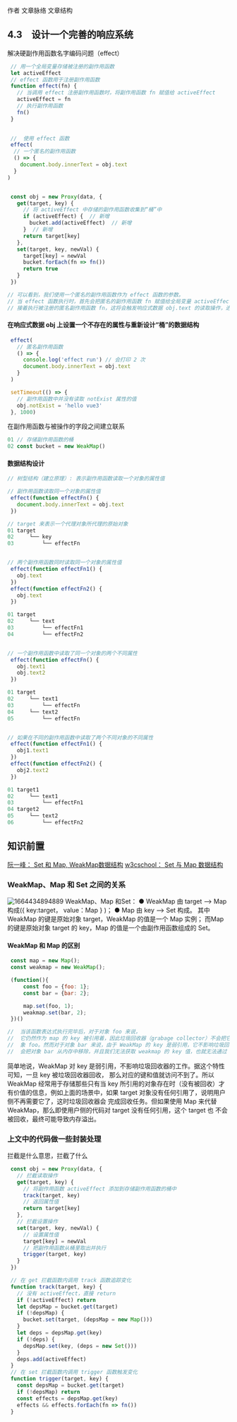 作者
文章脉络
文章结构

## 4.3　设计一个完善的响应系统

解决硬副作用函数名字编码问题（effect）
```javascript
 // 用一个全局变量存储被注册的副作用函数
 let activeEffect
 // effect 函数用于注册副作用函数
 function effect(fn) {
   // 当调用 effect 注册副作用函数时，将副作用函数 fn 赋值给 activeEffect
   activeEffect = fn
   // 执行副作用函数
   fn()
 }
 

 //  使用 effect 函数
 effect(
  // 一个匿名的副作用函数
  () => {
    document.body.innerText = obj.text
  }
)


 const obj = new Proxy(data, {
   get(target, key) {
     // 将 activeEffect 中存储的副作用函数收集到“桶”中
     if (activeEffect) {  // 新增
       bucket.add(activeEffect)  // 新增
     }  // 新增
     return target[key]
   },
   set(target, key, newVal) {
     target[key] = newVal
     bucket.forEach(fn => fn())
     return true
   }
 })

// 可以看到，我们使用一个匿名的副作用函数作为 effect 函数的参数。
// 当 effect 函数执行时，首先会把匿名的副作用函数 fn 赋值给全局变量 activeEffect。
// 接着执行被注册的匿名副作用函数 fn，这将会触发响应式数据 obj.text 的读取操作，进而触发代理对象 Proxy 的 get 拦截函数：
```


 #### 在响应式数据 obj 上设置一个不存在的属性与重新设计“桶”的数据结构

```javascript
 effect(
   // 匿名副作用函数
   () => {
     console.log('effect run') // 会打印 2 次
     document.body.innerText = obj.text
   }
 )

 setTimeout(() => {
   // 副作用函数中并没有读取 notExist 属性的值
   obj.notExist = 'hello vue3'
 }, 1000)
```

在副作用函数与被操作的字段之间建立联系
```javaScript
01 // 存储副作用函数的桶
02 const bucket = new WeakMap()
```

#### 数据结构设计

```javaScript
// 树型结构（建立原理）: 表示副作用函数读取一个对象的属性值

// 副作用函数读取同一个对象的属性值
 effect(function effectFn() {
   document.body.innerText = obj.text
 })

// target 来表示一个代理对象所代理的原始对象
01 target
02     └── key
03         └── effectFn


// 两个副作用函数同时读取同一个对象的属性值
 effect(function effectFn1() {
   obj.text
 })
 effect(function effectFn2() {
   obj.text
 })

01 target
02     └── text
03         └── effectFn1
04         └── effectFn2


// 一个副作用函数中读取了同一个对象的两个不同属性
 effect(function effectFn() {
   obj.text1
   obj.text2
 })

01 target
02     └── text1
03         └── effectFn
04     └── text2
05         └── effectFn


// 如果在不同的副作用函数中读取了两个不同对象的不同属性
 effect(function effectFn1() {
   obj1.text1
 })
 effect(function effectFn2() {
   obj2.text2
 })

01 target1
02     └── text1
03         └── effectFn1
04 target2
05     └── text2
06         └── effectFn2
```

## 知识前置
[阮一峰： Set 和 Map, WeakMap数据结构](https://es6.ruanyifeng.com/#docs/set-map)
[w3cschool： Set 与 Map 数据结构](https://www.w3cschool.cn/escript6/escript6-lx3y37f4.html)


### WeakMap、Map 和 Set 之间的关系
![1664434894889](image/4.3设计一个完善的响应系统/1664434894889.png)
 WeakMap、Map 和Set：
 ● WeakMap 由 target --> Map 构成({ key:target， value：Map } )；
 ● Map 由 key --> Set 构成。
 其中 WeakMap 的键是原始对象 target，WeakMap 的值是一个 Map 实例；
 而Map 的键是原始对象 target 的 key，Map 的值是一个由副作用函数组成的 Set。


#### WeakMap 和 Map 的区别
```javaScript
 const map = new Map();
 const weakmap = new WeakMap();

 (function(){
     const foo = {foo: 1};
     const bar = {bar: 2};

     map.set(foo, 1);
     weakmap.set(bar, 2);
 })()

//  当该函数表达式执行完毕后，对于对象 foo 来说，
//  它仍然作为 map 的 key 被引用着，因此垃圾回收器（grabage collector）不会把它从内存中移除，我们仍然可以通过map.keys 打印出对
//  象 foo。然而对于对象 bar 来说，由于 WeakMap 的 key 是弱引用，它不影响垃圾回收器的工作，所以一旦表达式执行完毕，垃圾回收器就
//  会把对象 bar 从内存中移除，并且我们无法获取 weakmap 的 key 值，也就无法通过 weakmap 取得对象 bar。
```
简单地说，WeakMap 对 key 是弱引用，不影响垃圾回收器的工作。据这个特性可知，一旦 key 被垃圾回收器回收，
那么对应的键和值就访问不到了。所以WeakMap 经常用于存储那些只有当 key 所引用的对象存在时（没有被回收）才
有价值的信息，例如上面的场景中，如果 target 对象没有任何引用了，说明用户侧不再需要它了，这时垃圾回收器会
完成回收任务。但如果使用 Map 来代替WeakMap，那么即使用户侧的代码对 target 没有任何引用，这个 target 也
不会被回收，最终可能导致内存溢出。


### 上文中的代码做一些封装处理
拦截是什么意思，拦截了什么
```javaScript
 const obj = new Proxy(data, {
   // 拦截读取操作
   get(target, key) {
     // 将副作用函数 activeEffect 添加到存储副作用函数的桶中
     track(target, key)
     // 返回属性值
     return target[key]
   },
   // 拦截设置操作
   set(target, key, newVal) {
     // 设置属性值
     target[key] = newVal
     // 把副作用函数从桶里取出并执行
     trigger(target, key)
   }
 })

 // 在 get 拦截函数内调用 track 函数追踪变化
 function track(target, key) {
   // 没有 activeEffect，直接 return
   if (!activeEffect) return
   let depsMap = bucket.get(target)
   if (!depsMap) {
     bucket.set(target, (depsMap = new Map()))
   }
   let deps = depsMap.get(key)
   if (!deps) {
     depsMap.set(key, (deps = new Set()))
   }
   deps.add(activeEffect)
 }
 // 在 set 拦截函数内调用 trigger 函数触发变化
 function trigger(target, key) {
   const depsMap = bucket.get(target)
   if (!depsMap) return
   const effects = depsMap.get(key)
   effects && effects.forEach(fn => fn())
 }
```



